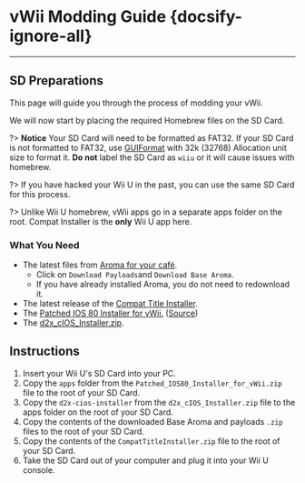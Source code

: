 # vWii Modding Guide {docsify-ignore-all}
--- 
## SD Preparations

This page will guide you through the process of modding your vWii.

We will now start by placing the required Homebrew files on the SD Card.

?> **Notice**
    Your SD Card will need to be formatted as FAT32. If your SD Card is not formatted to FAT32, use [GUIFormat](http://ridgecrop.co.uk/index.htm?guiformat.htm) with 32k (32768) Allocation unit size to format it. **Do not** label the SD Card as `wiiu` or it will cause issues with homebrew.
    
?> If you have hacked your Wii U in the past, you can use the same SD Card for this process.

?> Unlike Wii U homebrew, vWii apps go in a separate apps folder on the root. Compat Installer is the **only** Wii U app here. 

### What You Need

- The latest files from [Aroma for your café](https://aroma.foryour.cafe).
    - Click on `Download Payloads`and `Download Base Aroma`.
    - If you have already installed Aroma, you do not need to redownload it.
- The latest release of the [Compat Title Installer](https://hb-app.store/wiiu/CompatTitleInstaller).
- The [Patched IOS 80 Installer for vWii.](https://wiiu.hacks.guide/docs/files/Patched_IOS80_Installer_for_vWii.zip) ([Source](https://github.com/Lazr1026/Patched-IOS80-Installer-for-vWii))
- The [d2x_cIOS_Installer.zip](https://wiiu.hacks.guide/docs/files/d2x_cIOS_Installer.zip).

## Instructions

1. Insert your Wii U's SD Card into your PC.
1. Copy the `apps` folder from the `Patched_IOS80_Installer_for_vWii.zip` file to the root of your SD Card.
1. Copy the `d2x-cios-installer` from the `d2x_cIOS_Installer.zip` file to the apps folder on the root of your SD Card.
1. Copy the contents of the downloaded Base Aroma and payloads `.zip` files to the root of your SD Card.
1. Copy the contents of the `CompatTitleInstaller.zip` file to the root of your SD Card.
1. Take the SD Card out of your computer and plug it into your Wii U console.
